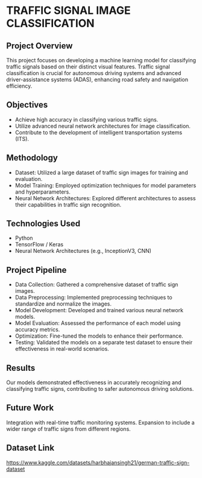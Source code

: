 
# TRAFFIC SIGNAL IMAGE CLASSIFICATION 
## Project Overview

This project focuses on developing a machine learning model for classifying traffic signals based on their distinct visual features. Traffic signal classification is crucial for autonomous driving systems and advanced driver-assistance systems (ADAS), enhancing road safety and navigation efficiency.

## Objectives

- Achieve high accuracy in classifying various traffic signs.
- Utilize advanced neural network architectures for image classification.
- Contribute to the development of intelligent transportation systems (ITS).



## Methodology

- Dataset: Utilized a large dataset of traffic sign images for training and evaluation.
- Model Training: Employed optimization techniques for model parameters and hyperparameters.
- Neural Network Architectures: Explored different architectures to assess their capabilities in traffic sign recognition.
## Technologies Used

- Python
- TensorFlow / Keras
- Neural Network Architectures (e.g., InceptionV3, CNN)


## Project Pipeline

- Data Collection: Gathered a comprehensive dataset of traffic sign images.
- Data Preprocessing: Implemented preprocessing techniques to standardize and normalize the images.
- Model Development: Developed and trained various neural network models.
- Model Evaluation: Assessed the performance of each model using accuracy metrics.
- Optimization: Fine-tuned the models to enhance their performance.
- Testing: Validated the models on a separate test dataset to ensure their effectiveness in real-world scenarios.

## Results

Our models demonstrated effectiveness in accurately recognizing and classifying traffic signs, contributing to safer autonomous driving solutions.


## Future Work

Integration with real-time traffic monitoring systems.
Expansion to include a wider range of traffic signs from different regions.
## Dataset Link

https://www.kaggle.com/datasets/harbhajansingh21/german-traffic-sign-dataset
